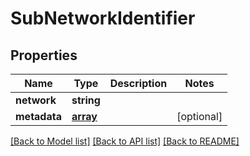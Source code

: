 # SubNetworkIdentifier

## Properties
Name | Type | Description | Notes
------------ | ------------- | ------------- | -------------
**network** | **string** |  | 
**metadata** | [**array**](.md) |  | [optional] 

[[Back to Model list]](../README.md#documentation-for-models) [[Back to API list]](../README.md#documentation-for-api-endpoints) [[Back to README]](../README.md)


